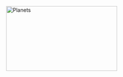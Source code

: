 <!DOCTYPE html>
<html>
<head>
<meta charset="utf-8">
</head>
<body>

<img src="https://i.loli.net/2019/07/08/5d23365840f7d61780.png" width="300" height="175" alt="Planets" usemap="#planetmap">

<map name="planetmap">
  <area shape="rect" coords="0,0,240,175" alt="Sun" href="https://i.loli.net/2019/07/08/5d2338f2ee62464700.jpeg">
  <area shape="circle" coords="270,50,20" alt="Mercury" href="https://i.loli.net/2019/07/08/5d2339439a51b26761.png">
</map>

</body>
</html>
